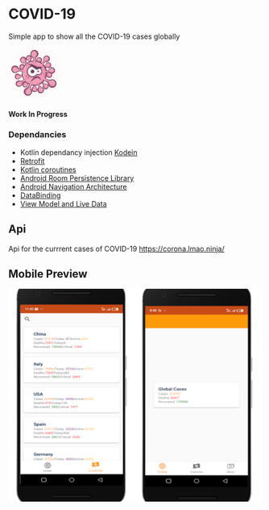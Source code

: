 # COVID-19

Simple app to show all the COVID-19 cases globally

<img src="./ReadMeResources/icon.jpg" height="100px" width="auto" style="border-radius:50%;"/>

#### Work In Progress

### Dependancies
- Kotlin dependancy injection [Kodein](https://kodein.org/di/)
- [Retrofit](https://square.github.io/retrofit/)
- [Kotlin coroutines](https://github.com/Kotlin/kotlinx.coroutines)
- [Android Room Persistence Library](https://developer.android.com/topic/libraries/architecture/room)
- [Android Navigation Architecture](https://developer.android.com/guide/navigation/navigation-getting-started)
- [DataBinding](https://developer.android.com/jetpack/androidx/releases/databinding)
- [View Model and Live Data](https://developer.android.com/jetpack/androidx/releases/lifecycle)

## Api
 Api for the currrent cases of COVID-19  https://corona.lmao.ninja/

## Mobile Preview
![Screenshot](./ReadMeResources/screens.png)
